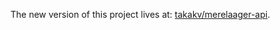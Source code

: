 The new version of this project lives at: [takakv/merelaager-api](https://github.com/takakv/merelaager-api).
